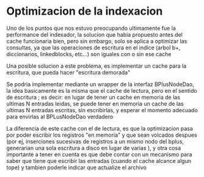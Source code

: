 # Optimizacion de la indexacion #

Uno de los puntos que nos estuvo preocupando ultimamente fue la performance del indexador, la solucion que habia propuesto antes del cache funcionaria bien, pero sin embargo, solo se aplica a optimizar las consultas, ya que las operaciones de escritura en el indice (arbol b+, diccionarios, linkedblocks, etc...) son iguales con o sin ese cache

Una posible solucion a este problema, es implementar un cache para la escritura, que pueda hacer "escritura demorada"

Se podria implementar mediante un wrapper de la interfaz BPlusNodeDao, la idea basicamente es la misma que el cache de lectura, pero en el sentido de escritura ; es decir: en lugar de tener un cache en memoria de las ultimas N entradas leidas, se puede tener en memoria un cache de las ultimas N entradas escritas, sin escribirlas, y esperar el momento adecuado para envirlas al BPLusNodeDao verdadero

La diferencia de este cache con el de lectura, es que la optimizacion pasa por poder escribir los registros "en memoria" y que sean volcados despues (por ej, inserciones sucesivas de registros a un mismo nodo del bplus, generarian una sola escritura a disco en lugar de varias ), y otra cosa importante a tener en cuenta es que debe contar con un mecanismo para saber que tiene que escribir las entradas (cuando el cache alcance algun tope) y tambien poderle indicar que actualize el archivo